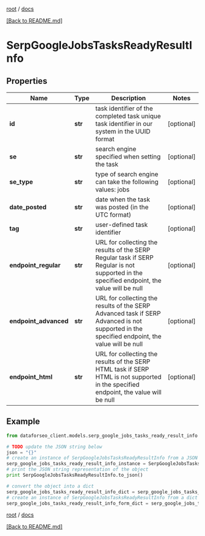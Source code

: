 [root](./../ "root") / [docs](./ "docs")

[[Back to README.md]](./../README.md "[Back to README.md]")

# SerpGoogleJobsTasksReadyResultInfo

## Properties

Name | Type | Description | Notes
------------ | ------------- | ------------- | -------------
**id** | **str** | task identifier of the completed task unique task identifier in our system in the UUID format | [optional]
**se** | **str** | search engine specified when setting the task | [optional]
**se_type** | **str** | type of search engine can take the following values: jobs | [optional]
**date_posted** | **str** | date when the task was posted (in the UTC format) | [optional]
**tag** | **str** | user-defined task identifier | [optional]
**endpoint_regular** | **str** | URL for collecting the results of the SERP Regular task if SERP Regular is not supported in the specified endpoint, the value will be null | [optional]
**endpoint_advanced** | **str** | URL for collecting the results of the SERP Advanced task if SERP Advanced is not supported in the specified endpoint, the value will be null | [optional]
**endpoint_html** | **str** | URL for collecting the results of the SERP HTML task if SERP HTML is not supported in the specified endpoint, the value will be null | [optional]

## Example

```python
from dataforseo_client.models.serp_google_jobs_tasks_ready_result_info import SerpGoogleJobsTasksReadyResultInfo

# TODO update the JSON string below
json = "{}"
# create an instance of SerpGoogleJobsTasksReadyResultInfo from a JSON string
serp_google_jobs_tasks_ready_result_info_instance = SerpGoogleJobsTasksReadyResultInfo.from_json(json)
# print the JSON string representation of the object
print SerpGoogleJobsTasksReadyResultInfo.to_json()

# convert the object into a dict
serp_google_jobs_tasks_ready_result_info_dict = serp_google_jobs_tasks_ready_result_info_instance.to_dict()
# create an instance of SerpGoogleJobsTasksReadyResultInfo from a dict
serp_google_jobs_tasks_ready_result_info_form_dict = serp_google_jobs_tasks_ready_result_info.from_dict(serp_google_jobs_tasks_ready_result_info_dict)
```

  

[root](./../ "root") / [docs](./ "docs")

[[Back to README.md]](./../README.md "[Back to README.md]")